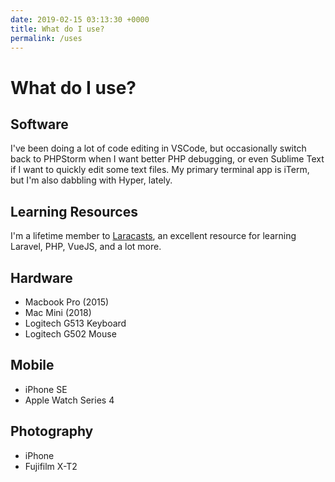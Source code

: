 ```yaml
---
date: 2019-02-15 03:13:30 +0000
title: What do I use?
permalink: /uses
---
```


# What do I use?

## Software

I've been doing a lot of code editing in VSCode, but occasionally switch back to PHPStorm when I want better PHP debugging, or even Sublime Text if I want to quickly edit some text files. My primary terminal app is iTerm, but I'm also dabbling with Hyper, lately.

## Learning Resources

I'm a lifetime member to [Laracasts](https://laracasts.com/), an excellent resource for learning Laravel, PHP, VueJS, and a lot more.

## Hardware

- Macbook Pro (2015)
- Mac Mini (2018)
- Logitech G513 Keyboard
- Logitech G502 Mouse

## Mobile

- iPhone SE
- Apple Watch Series 4

## Photography

- iPhone
- Fujifilm X-T2
